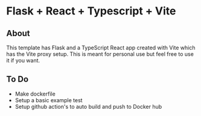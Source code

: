 # Flask + React + Typescript + Vite

## About

This template has Flask and a TypeScript React app created with Vite which has the Vite proxy setup. This is meant for personal use but feel free to use it if you want.

## To Do

- Make dockerfile
- Setup a basic example test
- Setup github action's to auto build and push to Docker hub
